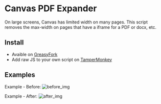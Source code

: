 # Canvas PDF Expander
On large screens, Canvas has limited width on many pages. This script removes the max-width on pages that have a iframe for a PDF or docx, etc.

## Install
- Avaible on [GreasyFork](https://greasyfork.org/en/scripts/453185-canvas-pdf-expander)
- Add raw JS to your own script on [TamperMonkey](https://www.tampermonkey.net/)

## Examples
Example - Before:
![before_img](https://cdn.discordapp.com/attachments/942218891952783421/1038288801564459069/image.png)

Example - After:
![after_img](https://cdn.discordapp.com/attachments/942218891952783421/1038288944418279464/image.png)
